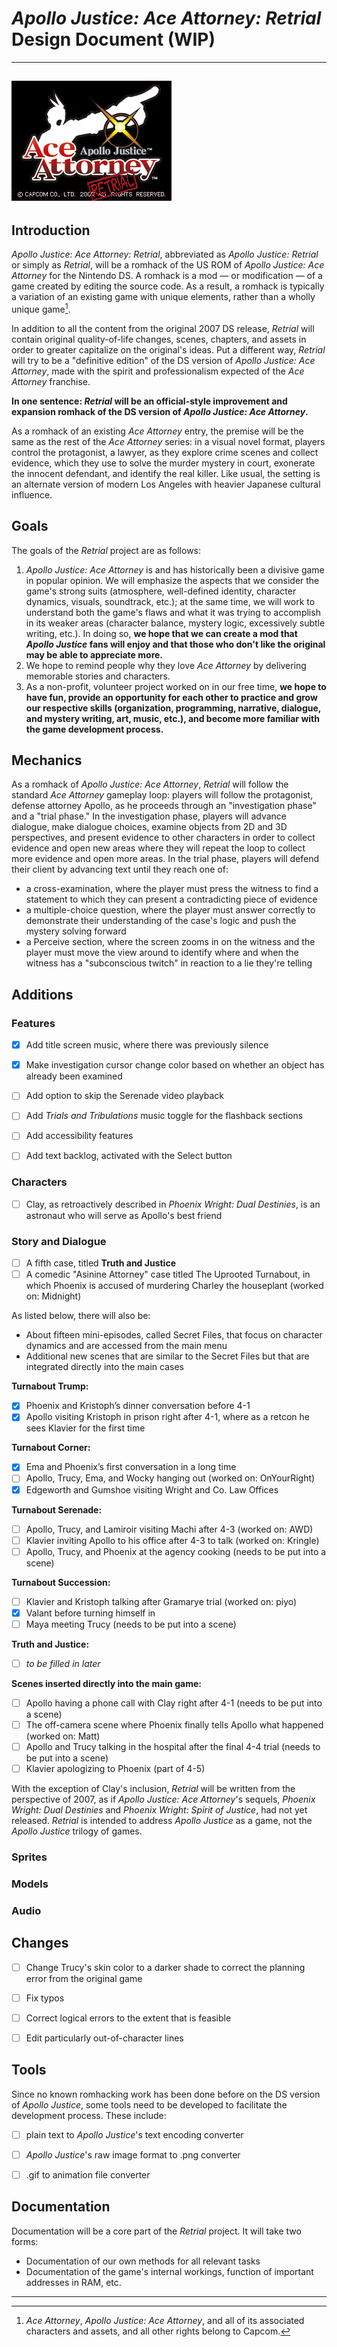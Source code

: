 # *Apollo Justice: Ace Attorney: Retrial* Design Document (WIP)
---
![Retrial project logo](./Added%20assets/Images/titleLogo.png)
---
## Introduction
*Apollo Justice: Ace Attorney: Retrial*, abbreviated as *Apollo Justice: Retrial* or simply as *Retrial*, will be a romhack of the US ROM of *Apollo Justice: Ace Attorney* for the Nintendo DS. A romhack is a mod — or modification — of a game created by editing the source code. As a result, a romhack is typically a variation of an existing game with unique elements, rather than a wholly unique game[^1].

In addition to all the content from the original 2007 DS release, *Retrial* will contain original quality-of-life changes, scenes, chapters, and assets in order to greater capitalize on the original's ideas. Put a different way, *Retrial* will try to be a "definitive edition" of the DS version of *Apollo Justice: Ace Attorney*, made with the spirit and professionalism expected of the *Ace Attorney* franchise.

**In one sentence: *Retrial* will be an official-style improvement and expansion romhack of the DS version of *Apollo Justice: Ace Attorney*.**

As a romhack of an existing *Ace Attorney* entry, the premise will be the same as the rest of the *Ace Attorney* series: in a visual novel format, players control the protagonist, a lawyer, as they explore crime scenes and collect evidence, which they use to solve the murder mystery in court, exonerate the innocent defendant, and identify the real killer. Like usual, the setting is an alternate version of modern Los Angeles with heavier Japanese cultural influence.


## Goals
The goals of the *Retrial* project are as follows:

1. *Apollo Justice: Ace Attorney* is and has historically been a divisive game in popular opinion. We will emphasize the aspects that we consider the game's strong suits (atmosphere, well-defined identity, character dynamics, visuals, soundtrack, etc.); at the same time, we will work to understand both the game's flaws and what it was trying to accomplish in its weaker areas (character balance, mystery logic, excessively subtle writing, etc.). In doing so, **we hope that we can create a mod that *Apollo Justice* fans will enjoy and that those who don't like the original may be able to appreciate more.**
2. We hope to remind people why they love *Ace Attorney* by delivering memorable stories and characters.
3. As a non-profit, volunteer project worked on in our free time, **we hope to have fun, provide an opportunity for each other to practice and grow our respective skills (organization, programming, narrative, dialogue, and mystery writing, art, music, etc.), and become more familiar with the game development process.**


## Mechanics
As a romhack of *Apollo Justice: Ace Attorney*, *Retrial* will follow the standard *Ace Attorney* gameplay loop: players will follow the protagonist, defense attorney Apollo, as he proceeds through an "investigation phase" and a "trial phase." In the investigation phase, players will advance dialogue, make dialogue choices, examine objects from 2D and 3D perspectives, and present evidence to other characters in order to collect evidence and open new areas where they will repeat the loop to collect more evidence and open more areas. In the trial phase, players will defend their client by advancing text until they reach one of:

- a cross-examination, where the player must press the witness to find a statement to which they can present a contradicting piece of evidence
- a multiple-choice question, where the player must answer correctly to demonstrate their understanding of the case's logic and push the mystery solving forward
- a Perceive section, where the screen zooms in on the witness and the player must move the view around to identify where and when the witness has a "subconscious twitch" in reaction to a lie they're telling


## Additions
### Features
- [x] Add title screen music, where there was previously silence
- [x] Make investigation cursor change color based on whether an object has already been examined
- [ ] Add option to skip the Serenade video playback
- [ ] Add *Trials and Tribulations* music toggle for the flashback sections
- [ ] Add accessibility features
- [ ] Add text backlog, activated with the Select button


### Characters
- [ ] Clay, as retroactively described in *Phoenix Wright: Dual Destinies*, is an astronaut who will serve as Apollo's best friend


### Story and Dialogue
- [ ] A fifth case, titled **Truth and Justice**
- [ ] A comedic "Asinine Attorney" case titled The Uprooted Turnabout, in which Phoenix is accused of murdering Charley the houseplant (worked on: Midnight)
  
As listed below, there will also be:
- About fifteen mini-episodes, called Secret Files, that focus on character dynamics and are accessed from the main menu
- Additional new scenes that are similar to the Secret Files but that are integrated directly into the main cases

**Turnabout Trump:**
- [x] Phoenix and Kristoph’s dinner conversation before 4-1
- [x] Apollo visiting Kristoph in prison right after 4-1, where as a retcon he sees Klavier for the first time

**Turnabout Corner:**
- [x] Ema and Phoenix’s first conversation in a long time
- [ ] Apollo, Trucy, Ema, and Wocky hanging out (worked on: OnYourRight)
- [x] Edgeworth and Gumshoe visiting Wright and Co. Law Offices

**Turnabout Serenade:**
- [ ] Apollo, Trucy, and Lamiroir visiting Machi after 4-3 (worked on: AWD)
- [ ] Klavier inviting Apollo to his office after 4-3 to talk (worked on: Kringle)
- [ ] Apollo, Trucy, and Phoenix at the agency cooking (needs to be put into a scene)

**Turnabout Succession:**
- [ ] Klavier and Kristoph talking after Gramarye trial (worked on: piyo)
- [x] Valant before turning himself in
- [ ] Maya meeting Trucy (needs to be put into a scene)

**Truth and Justice:**
- [ ] *to be filled in later*

**Scenes inserted directly into the main game:**
- [ ] Apollo having a phone call with Clay right after 4-1 (needs to be put into a scene)
- [ ] The off-camera scene where Phoenix finally tells Apollo what happened (worked on: Matt)
- [ ] Apollo and Trucy talking in the hospital after the final 4-4 trial (needs to be put into a scene)
- [ ] Klavier apologizing to Phoenix (part of 4-5)

With the exception of Clay's inclusion, *Retrial* will be written from the perspective of 2007, as if *Apollo Justice: Ace Attorney*'s sequels, *Phoenix Wright: Dual Destinies* and *Phoenix Wright: Spirit of Justice*, had not yet released. *Retrial* is intended to address *Apollo Justice* as a game, not the *Apollo Justice* trilogy of games.


### Sprites


### Models


### Audio


## Changes
- [ ] Change Trucy's skin color to a darker shade to correct the planning error from the original game
- [ ] Fix typos
- [ ] Correct logical errors to the extent that is feasible
- [ ] Edit particularly out-of-character lines


## Tools
Since no known romhacking work has been done before on the DS version of *Apollo Justice*, some tools need to be developed to facilitate the development process. These include:

- [ ] plain text to *Apollo Justice*'s text encoding converter
- [ ] *Apollo Justice*'s raw image format to .png converter
- [ ] .gif to animation file converter


## Documentation
Documentation will be a core part of the *Retrial* project. It will take two forms:
- Documentation of our own methods for all relevant tasks
- Documentation of the game's internal workings, function of important addresses in RAM, etc.


---
[^1]: *Ace Attorney*, *Apollo Justice: Ace Attorney*, and all of its associated characters and assets, and all other rights belong to Capcom. 